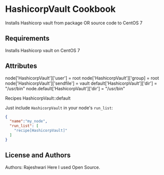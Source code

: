 HashicorpVault Cookbook
=======================
Installs Hashicorp vault from package OR source code to CentOS 7      

Requirements
------------
Installs Hashicorp vault on CentOS 7      

Attributes
----------

node['HashicorpVault']['user'] = root
node['HashicorpVault']['group] = root
node['HashicorpVault']['sendfile'] = vault
default['HashicorpVault']['dir'] = "/usr/bin"
node.default['HashicorpVault']['dir'] = "/usr/bin"




Recipes
HashicorpVault::default
 
Just include `HashicorpVault` in your node's `run_list`:

```json
{
  "name":"my_node",
  "run_list": [
    "recipe[HashicorpVault]"
  ]
}
```

License and Authors
-------------------
Authors: Rajeshwari
Here I used Open Source.
